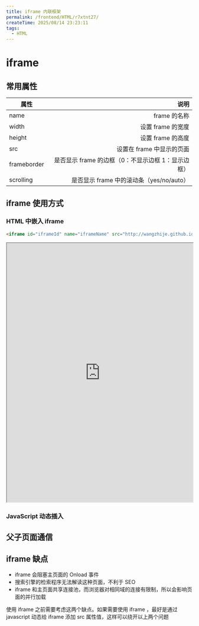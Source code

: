 ```yaml
---
title: iframe 内联框架
permalink: /frontend/HTML/r7xtnt27/
createTime: 2025/08/14 23:23:11
tags:
  - HTML
---
```


# iframe

## 常用属性

| 属性        | 说明   |
| --------   | -----:  |
| name     | frame 的名称 |
| width        |   设置 frame 的宽度   |
| height        |    设置 frame 的高度    |
| src         |                          设置在 frame 中显示的页面 |  
| frameborder | 是否显示 frame 的边框（0：不显示边框 1：显示边框） |  
| scrolling   |                    是否显示 frame 中的滚动条（yes/no/auto）   | 

## iframe 使用方式

### HTML 中嵌入 iframe

```HTML
<iframe id="iframeId" name="iframeName" src="http://wangzhije.github.io/xxl/"></iframe>
```

<iframe id="iframeId" name="iframeName" src="http://wangzhije.github.io/xxl/" width="100%" height="700px"></iframe>

### JavaScript 动态插入

## 父子页面通信

## iframe 缺点

- iframe 会阻塞主⻚⾯的 Onload 事件
- 搜索引擎的检索程序⽆法解读这种⻚⾯，不利于 SEO
- iframe 和主⻚⾯共享连接池，⽽浏览器对相同域的连接有限制，所以会影响⻚⾯的并⾏加载

使⽤ iframe 之前需要考虑这两个缺点。如果需要使⽤ iframe ，最好是通过 javascript 动态给 iframe 添加 src 属性值，这样可以绕开以上两个问题
